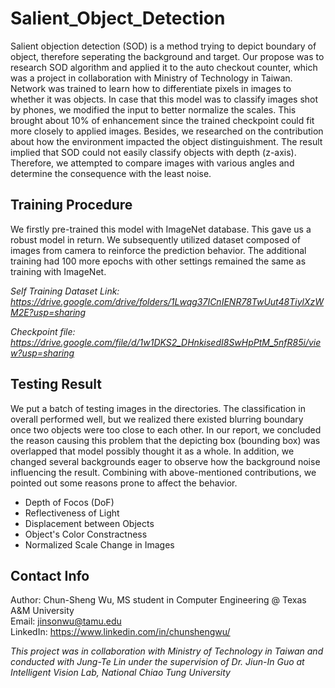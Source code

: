 # Salient_Object_Detection
Salient objection detection (SOD) is a method trying to depict boundary of object, therefore seperating the background and target. Our propose was to research SOD algorithm and applied it to the auto checkout counter, which was a project in collaboration with Ministry of Technology in Taiwan. Network was trained to learn how to differentiate pixels in images to whether it was objects. In case that this model was to classify images shot by phones, we modified the input to better normalize the scales. This brought about 10% of enhancement since the trained checkpoint could fit more closely to applied images. Besides, we researched on the contribution about how the environment impacted the object distinguishment. The result implied that SOD could not easily classify objects with depth (z-axis). Therefore, we attempted to compare images with various angles and determine the consequence with the least noise.

## Training Procedure
We firstly pre-trained this model with ImageNet database. This gave us a robust model in return. We subsequently utilized dataset composed of images from camera to reinforce the prediction behavior. The additional training had 100 more epochs with other settings remained the same as training with ImageNet.

*Self Training Dataset Link: https://drive.google.com/drive/folders/1Lwqg37ICnIENR78TwUut48TiylXzWM2E?usp=sharing*

*Checkpoint file: https://drive.google.com/file/d/1w1DKS2_DHnkisedI8SwHpPtM_5nfR85i/view?usp=sharing*

## Testing Result
We put a batch of testing images in the directories. The classification in overall performed well, but we realized there existed blurring boundary once two objects were too close to each other. In our report, we concluded the reason causing this problem that the depicting box (bounding box) was overlapped that model possibly thought it as a whole. In addition, we changed several backgrounds eager to observe how the background noise influencing the result. Combining with above-mentioned contributions, we pointed out some reasons prone to affect the behavior.
- Depth of Focos (DoF) 
- Reflectiveness of Light
- Displacement between Objects
- Object's Color Constractness
- Normalized Scale Change in Images

## Contact Info
Author: Chun-Sheng Wu, MS student in Computer Engineering @ Texas A&M University  
Email: jinsonwu@tamu.edu  
LinkedIn: https://www.linkedin.com/in/chunshengwu/

*This project was in collaboration with Ministry of Technology in Taiwan and conducted with Jung-Te Lin under the supervision of Dr. Jiun-In Guo at Intelligent Vision Lab, National Chiao Tung University*
